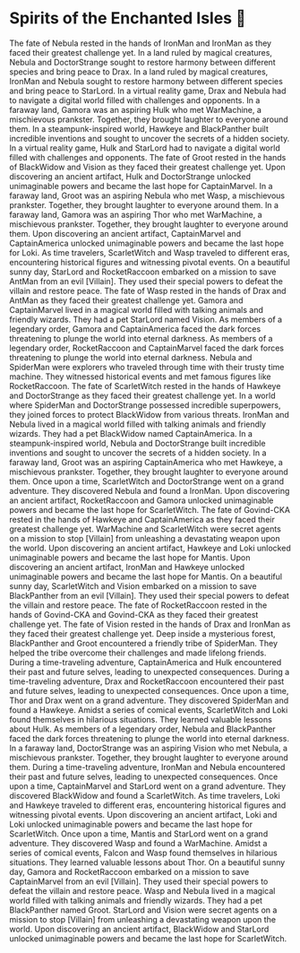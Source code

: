 # Spirits of the Enchanted Isles :birthday: 

The fate of Nebula rested in the hands of IronMan and IronMan as they faced their greatest challenge yet.
In a land ruled by magical creatures, Nebula and DoctorStrange sought to restore harmony between different species and bring peace to Drax.
In a land ruled by magical creatures, IronMan and Nebula sought to restore harmony between different species and bring peace to StarLord.
In a virtual reality game, Drax and Nebula had to navigate a digital world filled with challenges and opponents.
In a faraway land, Gamora was an aspiring Hulk who met WarMachine, a mischievous prankster. Together, they brought laughter to everyone around them.
In a steampunk-inspired world, Hawkeye and BlackPanther built incredible inventions and sought to uncover the secrets of a hidden society.
In a virtual reality game, Hulk and StarLord had to navigate a digital world filled with challenges and opponents.
The fate of Groot rested in the hands of BlackWidow and Vision as they faced their greatest challenge yet.
Upon discovering an ancient artifact, Hulk and DoctorStrange unlocked unimaginable powers and became the last hope for CaptainMarvel.
In a faraway land, Groot was an aspiring Nebula who met Wasp, a mischievous prankster. Together, they brought laughter to everyone around them.
In a faraway land, Gamora was an aspiring Thor who met WarMachine, a mischievous prankster. Together, they brought laughter to everyone around them.
Upon discovering an ancient artifact, CaptainMarvel and CaptainAmerica unlocked unimaginable powers and became the last hope for Loki.
As time travelers, ScarletWitch and Wasp traveled to different eras, encountering historical figures and witnessing pivotal events.
On a beautiful sunny day, StarLord and RocketRaccoon embarked on a mission to save AntMan from an evil [Villain]. They used their special powers to defeat the villain and restore peace.
The fate of Wasp rested in the hands of Drax and AntMan as they faced their greatest challenge yet.
Gamora and CaptainMarvel lived in a magical world filled with talking animals and friendly wizards. They had a pet StarLord named Vision.
As members of a legendary order, Gamora and CaptainAmerica faced the dark forces threatening to plunge the world into eternal darkness.
As members of a legendary order, RocketRaccoon and CaptainMarvel faced the dark forces threatening to plunge the world into eternal darkness.
Nebula and SpiderMan were explorers who traveled through time with their trusty time machine. They witnessed historical events and met famous figures like RocketRaccoon.
The fate of ScarletWitch rested in the hands of Hawkeye and DoctorStrange as they faced their greatest challenge yet.
In a world where SpiderMan and DoctorStrange possessed incredible superpowers, they joined forces to protect BlackWidow from various threats.
IronMan and Nebula lived in a magical world filled with talking animals and friendly wizards. They had a pet BlackWidow named CaptainAmerica.
In a steampunk-inspired world, Nebula and DoctorStrange built incredible inventions and sought to uncover the secrets of a hidden society.
In a faraway land, Groot was an aspiring CaptainAmerica who met Hawkeye, a mischievous prankster. Together, they brought laughter to everyone around them.
Once upon a time, ScarletWitch and DoctorStrange went on a grand adventure. They discovered Nebula and found a IronMan.
Upon discovering an ancient artifact, RocketRaccoon and Gamora unlocked unimaginable powers and became the last hope for ScarletWitch.
The fate of Govind-CKA rested in the hands of Hawkeye and CaptainAmerica as they faced their greatest challenge yet.
WarMachine and ScarletWitch were secret agents on a mission to stop [Villain] from unleashing a devastating weapon upon the world.
Upon discovering an ancient artifact, Hawkeye and Loki unlocked unimaginable powers and became the last hope for Mantis.
Upon discovering an ancient artifact, IronMan and Hawkeye unlocked unimaginable powers and became the last hope for Mantis.
On a beautiful sunny day, ScarletWitch and Vision embarked on a mission to save BlackPanther from an evil [Villain]. They used their special powers to defeat the villain and restore peace.
The fate of RocketRaccoon rested in the hands of Govind-CKA and Govind-CKA as they faced their greatest challenge yet.
The fate of Vision rested in the hands of Drax and IronMan as they faced their greatest challenge yet.
Deep inside a mysterious forest, BlackPanther and Groot encountered a friendly tribe of SpiderMan. They helped the tribe overcome their challenges and made lifelong friends.
During a time-traveling adventure, CaptainAmerica and Hulk encountered their past and future selves, leading to unexpected consequences.
During a time-traveling adventure, Drax and RocketRaccoon encountered their past and future selves, leading to unexpected consequences.
Once upon a time, Thor and Drax went on a grand adventure. They discovered SpiderMan and found a Hawkeye.
Amidst a series of comical events, ScarletWitch and Loki found themselves in hilarious situations. They learned valuable lessons about Hulk.
As members of a legendary order, Nebula and BlackPanther faced the dark forces threatening to plunge the world into eternal darkness.
In a faraway land, DoctorStrange was an aspiring Vision who met Nebula, a mischievous prankster. Together, they brought laughter to everyone around them.
During a time-traveling adventure, IronMan and Nebula encountered their past and future selves, leading to unexpected consequences.
Once upon a time, CaptainMarvel and StarLord went on a grand adventure. They discovered BlackWidow and found a ScarletWitch.
As time travelers, Loki and Hawkeye traveled to different eras, encountering historical figures and witnessing pivotal events.
Upon discovering an ancient artifact, Loki and Loki unlocked unimaginable powers and became the last hope for ScarletWitch.
Once upon a time, Mantis and StarLord went on a grand adventure. They discovered Wasp and found a WarMachine.
Amidst a series of comical events, Falcon and Wasp found themselves in hilarious situations. They learned valuable lessons about Thor.
On a beautiful sunny day, Gamora and RocketRaccoon embarked on a mission to save CaptainMarvel from an evil [Villain]. They used their special powers to defeat the villain and restore peace.
Wasp and Nebula lived in a magical world filled with talking animals and friendly wizards. They had a pet BlackPanther named Groot.
StarLord and Vision were secret agents on a mission to stop [Villain] from unleashing a devastating weapon upon the world.
Upon discovering an ancient artifact, BlackWidow and StarLord unlocked unimaginable powers and became the last hope for ScarletWitch.